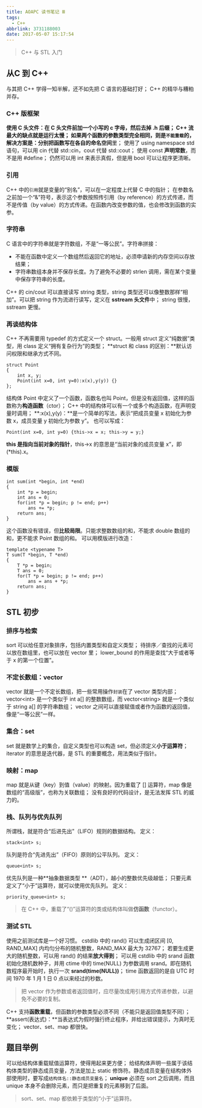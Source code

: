 ```yaml
---
title: AOAPC 读书笔记 Ⅲ
tags:
  - C++
abbrlink: 3731188003
date: 2017-05-07 15:17:54
---
```

> C++ 与 STL 入门

## 从C 到 C++
与其把 C++ 学得一知半解，还不如先把 C 语言的基础打好；
C++ 的精华与糟粕并存。
### C++ 版框架
**使用 C 头文件：**在 C 头文件前加一个小写的 c 字母，然后去掉 .h 后缀；
C++ 流最大的缺点就是运行太慢；
如果两个函数的参数类型完全相同，则是`不能重载`的，解决方案是：分别把函数写在各自的**命名空间**里；
使用了 using namespace std 语句，可以用 cin 代替 std::cin，cout 代替 std::cout；
使用 const **声明常数**，而不是用 #define；
仍然可以用 int 来表示真假，但是用 bool 可以让程序更清晰。
<!--more-->
### 引用
C++ 中的`引用`就是变量的“别名”，可以在一定程度上代替 C 中的指针；
在参数名之前加一个“&”符号，表示这个参数按照传引用（by reference）的方式传递，而不是传值（by value）的方式传递。在函数内改变参数的值，也会修改到函数的实参。
### 字符串
C 语言中的字符串就是字符数组，不是“一等公民”。字符串拼接：
* 不能在函数中定义一个数组然后返回它的地址，必须申请新的内存空间以存放结果；
* 字符串数组本身并不保存长度。为了避免不必要的 strlen 调用，需在某个变量中保存字符串的长度。

C++ 的 cin/cout 可以直接读写 string 类型，string 类型还可以像整数那样“相加”。可以把 string 作为流进行读写，定义在 **sstream 头文件**中；
string 很慢，sstream 更慢。
### 再谈结构体
C++ 不再需要用 typedef 的方式定义一个 struct。一般用 struct 定义“纯数据”类型，用 class 定义“拥有复杂行为”的类型；
**struct 和 class 的区别：**默认访问权限和继承方式不同。
```
struct Point
{
    int x, y;
    Point(int x=0, int y=0):x(x),y(y)) {}
};
```
结构体 Point 中定义了一个函数，函数名也叫 Point，但是没有返回值，这样的函数称为**构造函数**（ctor）；
C++ 中的结构体可以有一个或多个构造函数，在声明变量时调用；
**:x(x),y(y)：**是一个简单的写法，表示“把成员变量 x 初始化为参数 x，成员变量 y 初始化为参数 y”。
也可以写成：
```
Point(int x=0, int y=0) {this->x = x; this->y = y;}
```
**this 是指向当前对象的指针**，this->x 的意思是“当前对象的成员变量 x”，即 (*this).x。
### 模版
```
int sum(int *begin, int *end)
{
    int *p = begin;
    int ans = 0;
    for(int *p = begin; p != end; p++)
        ans += *p;
    return ans;
}
```
这个函数没有错误，但**比较局限**。只能求整数数组的和，不能求 double 数组的和，更不能求 Point 数组的和。
可以用模版进行改造：
```
template <typename T>
T sum(T *begin, T *end)
{
    T *p = begin;
    T ans = 0;
    for(T *p = begin; p != end; p++)
        ans = ans + *p;
    return ans;
}
```
## STL 初步
### 排序与检索
sort 可以给任意对象排序，包括内置类型和自定义类型；
待排序／查找的元素可以放在数组里，也可以放在 vector 里；
lower_bound 的作用是查找“大于或者等于 x 的第一个位置”。
### 不定长数组：vector
vector 就是一个不定长数组，把一些常用操作`封装`在了 vector 类型内部；
vector&lt;int&gt; 是一个类似于 int a[] 的整数数组，而 vector&lt;string&gt; 就是一个类似于 string a[] 的字符串数组；
vector 之间可以直接赋值或者作为函数的返回值，像是“一等公民”一样。
### 集合：set
set 就是数学上的集合，自定义类型也可以构造 set，但必须定义**小于运算符**；
iterator 的意思是迭代器，是 STL 的重要概念，用法类似于指针。
### 映射：map
map 就是从键（key）到值（value）的映射。因为重载了 [] 运算符，map 像是数组的“高级版”，也称为关联数组；
没有良好的代码设计，是无法发挥 STL 的威力的。
### 栈、队列与优先队列
所谓栈，就是符合“后进先出”（LIFO）规则的数据结构。
定义：
```
stack<int> s;
```
队列是符合“先进先出”（FIFO）原则的公平队列。
定义：
```
queue<int> s;
```
优先队列是一种**抽象数据类型 **（ADT），越小的整数优先级越低；
只要元素定义了“小于”运算符，就可以使用优先队列。
定义：
```
priority_queue<int> s;
```
> 在 C++ 中，重载了“()”运算符的类或结构体叫做**仿函数**（functor）。

### 测试 STL
使用之前测试库是一个好习惯。
cstdlib 中的 rand() 可以生成闭区间 [0, RAND\_MAX] 内均匀分布的随机整数，RAND\_MAX 最大为 32767；
若要生成更大的随机整数，可以用 rand() 的结果**放大得到**；
可以用 cstdlib 中的 srand 函数初始化随机数种子，并用 ctime 中的 time(NULL) 为参数调用 srand。即在随机数程序最开始时，执行一次 **srand(time(NULL))**；
time 函数返回的是自 UTC 时间 1970 年 1 月 1 日 0 点以来经过的秒数。
> 把 vector 作为参数或者返回值时，应尽量改成用引用方式传递参数，以避免不必要的复制。

C++ 支持**函数重载**，但函数的参数类型必须不同（不能只是返回值类型不同）；
**assert(表达式)：**当表达式为假时强行终止程序，并给出错误提示，为真时无变化；
vector、set、map 都很快。
## 题目举例
可以给结构体重载赋值运算符，使得用起来更方便；
给结构体声明一些属于该结构体类型的静态成员变量，方法是加上 static 修饰符。静态成员变量在结构体外部使用时，要写成`结构体名::静态成员变量名`；
**unique** 必须在 sort 之后调用，而且 unique 本身不会删除元素，而只是把重复的元素移到了后面。
> sort、set、map 都依赖于类型的“小于”运算符。
